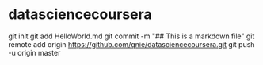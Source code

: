 datasciencecoursera
===================
git init
git add HelloWorld.md
git commit -m "## This is a markdown file"
git remote add origin https://github.com/qnie/datasciencecoursera.git
git push -u origin master
